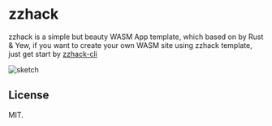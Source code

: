 # zzhack
zzhack is a simple but beauty WASM App template, which based on by Rust & Yew, if you want to create your own WASM site using zzhack template, just get start by [zzhack-cli](https://github.com/zzhack-stack/zzhack-cli)

![sketch](https://raw.githubusercontent.com/zzhack-stack/zzhack/main/doc/zzhack_sketch.png)

## License
MIT.
